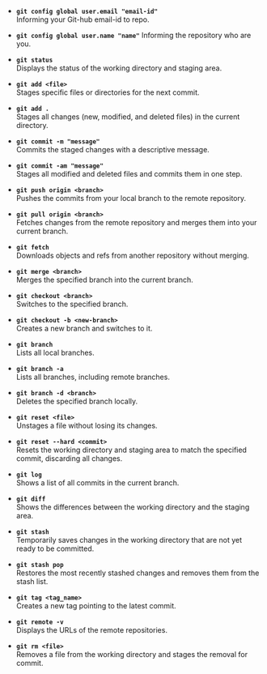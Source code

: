 - **`git config global user.email "email-id"`**  
    Informing your Git-hub email-id to repo.

- **`git config global user.name "name"`**
    Informing the repository who are you.
    
- **`git status`**  
    Displays the status of the working directory and staging area.
    
- **`git add <file>`**  
    Stages specific files or directories for the next commit.
    
- **`git add .`**  
    Stages all changes (new, modified, and deleted files) in the current directory.
    
- **`git commit -m "message"`**  
    Commits the staged changes with a descriptive message.
    
- **`git commit -am "message"`**  
    Stages all modified and deleted files and commits them in one step.
    
- **`git push origin <branch>`**  
    Pushes the commits from your local branch to the remote repository.
    
- **`git pull origin <branch>`**  
    Fetches changes from the remote repository and merges them into your current branch.
    
- **`git fetch`**  
    Downloads objects and refs from another repository without merging.
    
- **`git merge <branch>`**  
    Merges the specified branch into the current branch.
    
- **`git checkout <branch>`**  
    Switches to the specified branch.
    
- **`git checkout -b <new-branch>`**  
    Creates a new branch and switches to it.
    
- **`git branch`**  
    Lists all local branches.
    
- **`git branch -a`**  
    Lists all branches, including remote branches.
    
- **`git branch -d <branch>`**  
    Deletes the specified branch locally.
    
- **`git reset <file>`**  
    Unstages a file without losing its changes.
    
- **`git reset --hard <commit>`**  
    Resets the working directory and staging area to match the specified commit, discarding all changes.
    
- **`git log`**  
    Shows a list of all commits in the current branch.
    
- **`git diff`**  
    Shows the differences between the working directory and the staging area.
    
- **`git stash`**  
    Temporarily saves changes in the working directory that are not yet ready to be committed.
    
- **`git stash pop`**  
    Restores the most recently stashed changes and removes them from the stash list.
    
- **`git tag <tag_name>`**  
    Creates a new tag pointing to the latest commit.
    
- **`git remote -v`**  
    Displays the URLs of the remote repositories.
    
- **`git rm <file>`**  
    Removes a file from the working directory and stages the removal for commit.
